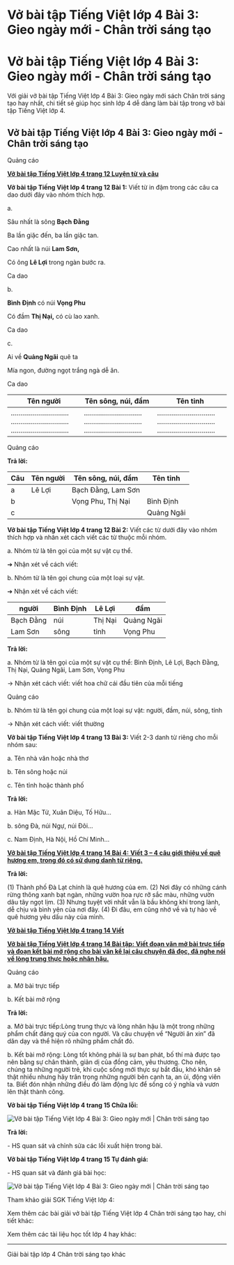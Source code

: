 # Vở bài tập Tiếng Việt lớp 4 Bài 3: Gieo ngày mới - Chân trời sáng tạo

# Vở bài tập Tiếng Việt lớp 4 Bài 3: Gieo ngày mới - Chân trời sáng tạo

Với giải vở bài tập Tiếng Việt lớp 4 Bài 3: Gieo ngày mới sách Chân trời sáng tạo hay nhất, chi tiết sẽ giúp học sinh lớp 4 dễ dàng làm bài tập trong vở bài tập Tiếng Việt lớp 4.

## Vở bài tập Tiếng Việt lớp 4 Bài 3: Gieo ngày mới - Chân trời sáng tạo

Quảng cáo

[**Vở bài tập Tiếng Việt lớp 4 trang 12 Luyện từ và câu**](https://vietjack.com/vbt-tieng-viet-4-ct/luyen-tu-va-cau-trang-12-vbt-tieng-viet-4-tap-1.jsp)

**Vở bài tập Tiếng Việt lớp 4 trang 12 Bài 1:** Viết từ in đậm trong các câu ca dao dưới đây vào nhóm thích hợp.

a. 

Sâu nhất là sông **Bạch Đằng**

Ba lần giặc đến, ba lần giặc tan.

Cao nhất là núi **Lam Sơn,**

Có ông **Lê Lợi** trong ngàn bước ra.

Ca dao

b.

**Bình Định** có núi **Vọng Phu**

Có đầm **Thị Nại,** có cù lao xanh.

Ca dao

c.

Ai về **Quảng Ngãi** quê ta

Mía ngon, đường ngọt trắng ngà dễ ăn.

Ca dao

**Tên người** | **Tên sông, núi, đầm** | **Tên tỉnh**  
---|---|---  
……………………….. ……………………….. ……………………….. |  ……………………….. ……………………….. ……………………….. |  ……………………….. ……………………….. ………………………..  
  
Quảng cáo

**Trả lời:**

**Câu** | **Tên người** | **Tên sông, núi, đầm** | **Tên tỉnh**  
---|---|---|---  
a | Lê Lợi | Bạch Đằng, Lam Sơn |   
b |  | Vọng Phu, Thị Nại | Bình Định  
c |  |  | Quảng Ngãi  
  
**Vở bài tập Tiếng Việt lớp 4 trang 12 Bài 2:** Viết các từ dưới đây vào nhóm thích hợp và nhân xét cách viết các từ thuộc mỗi nhóm.

a. Nhóm từ là tên gọi của một sự vật cụ thể.

➔ Nhận xét về cách viết: 

b. Nhóm từ là tên gọi chung của một loại sự vật.

➔ Nhận xét về cách viết: 

người | Bình Định | Lê Lợi | đầm  
---|---|---|---  
Bạch Đằng | núi | Thị Nại | Quảng Ngãi  
Lam Sơn | sông | tỉnh | Vọng Phu  
  
**Trả lời:**

a. Nhóm từ là tên gọi của một sự vật cụ thể: Bình Định, Lê Lợi, Bạch Đằng, Thị Nại, Quảng Ngãi, Lam Sơn, Vọng Phu

→ Nhận xét cách viết: viết hoa chữ cái đầu tiên của mỗi tiếng

Quảng cáo

b. Nhóm từ là tên gọi chung của một loại sự vật: người, đầm, núi, sông, tỉnh

→ Nhận xét cách viết: viết thường

**Vở bài tập Tiếng Việt lớp 4 trang 13 Bài 3:** Viết 2-3 danh từ riêng cho mỗi nhóm sau:

a. Tên nhà văn hoặc nhà thơ

b. Tên sông hoặc núi

c. Tên tỉnh hoặc thành phố

**Trả lời:**

a. Hàn Mặc Tử, Xuân Diệu, Tố Hữu…

b. sông Đà, núi Ngự, núi Đôi… 

c. Nam Định, Hà Nội, Hồ Chí Minh… 

[**Vở bài tập Tiếng Việt lớp 4 trang 14 Bài 4:** **Viết 3 – 4 câu giới thiệu về quê hương em, trong đó có sử dụng danh từ riêng.**](https://vietjack.com/vbt-tieng-viet-4-ct/viet-3-4-cau-gioi-thieu-ve-que-huong-vm.jsp)

**Trả lời:**

(1) Thành phố Đà Lạt chính là quê hương của em. (2) Nơi đây có những cánh rừng thông xanh bạt ngàn, những vườn hoa rực rỡ sắc màu, những vườn dâu tây ngọt lịm. (3) Nhưng tuyệt vời nhất vẫn là bầu không khí trong lành, dễ chịu và bình yên của nơi đây. (4) Đi đâu, em cũng nhớ về và tự hào về quê hương yêu dấu này của mình.

[**Vở bài tập Tiếng Việt lớp 4 trang 14 Viết**](https://vietjack.com/vbt-tieng-viet-4-ct/viet-trang-14-vbt-tieng-viet-4-tap-1.jsp)

[**Vở bài tập Tiếng Việt lớp 4 trang 14 Bài tập:** **Viết đoạn văn mở bài trực tiếp và đoạn kết bài mở rộng cho bài văn kể lại câu chuyện đã đọc, đã nghe nói về lòng trung thực hoặc nhân hậu.**](https://vietjack.com/vbt-tieng-viet-4-ct/viet-doan-van-mo-bai-truc-tiep-va-doan-ket-vm.jsp)

Quảng cáo

a. Mở bài trực tiếp

b. Kết bài mở rộng

**Trả lời:**

a. Mở bài trực tiếp:Lòng trung thực và lòng nhân hậu là một trong những phẩm chất đáng quý của con người. Và câu chuyện về “Người ăn xin” đã dăn dạy và thể hiện rõ những phẩm chất đó.

b. Kết bài mở rộng: Lòng tốt không phải là sự ban phát, bố thí mà được tạo nên bằng sự chân thành, giản dị của đồng cảm, yêu thương. Cho nên, chúng ta những người trẻ, khi cuộc sống mới thực sự bắt đầu, khó khăn sẽ thật nhiều nhưng hãy trân trọng những người bên cạnh ta, an ủi, động viên ta. Biết đón nhận những điều đó làm động lực để sống có ý nghĩa và vươn lên thật thành công.

**Vở bài tập Tiếng Việt lớp 4 trang 15 Chữa lỗi:**

![Vở bài tập Tiếng Việt lớp 4 Bài 3: Gieo ngày mới | Chân trời sáng tạo](https://vietjack.com/vbt-tieng-viet-4-ct/images/bai-3-gieo-ngay-moi-188324.PNG)

**Trả lời:**

\- HS quan sát và chỉnh sửa các lỗi xuất hiện trong bài. 

**Vở bài tập Tiếng Việt lớp 4 trang 15 Tự đánh giá:**

\- HS quan sát và đánh giá bài học: 

![Vở bài tập Tiếng Việt lớp 4 Bài 3: Gieo ngày mới | Chân trời sáng tạo](https://vietjack.com/vbt-tieng-viet-4-ct/images/bai-3-gieo-ngay-moi-188325.PNG)

Tham khảo giải SGK Tiếng Việt lớp 4:

Xem thêm các bài giải vở bài tập Tiếng Việt lớp 4 Chân trời sáng tạo hay, chi tiết khác:

Xem thêm các tài liệu học tốt lớp 4 hay khác:

* * *

Giải bài tập lớp 4 Chân trời sáng tạo khác
